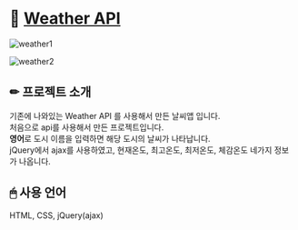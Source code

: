 # 📌 [Weather API](https://mireyhgnay.github.io/weather-api/)

![weather1](https://user-images.githubusercontent.com/111990266/190132491-0883d433-451f-4de2-89f4-550400ba969c.png)

![weather2](https://user-images.githubusercontent.com/111990266/190132495-b90fe4ba-ce62-4f71-bf43-841d344048d8.png)

## ✏ 프로젝트 소개
기존에 나와있는 Weather API 를 사용해서 만든 날씨앱 입니다.  
처음으로 api를 사용해서 만든 프로젝트입니다.  
**영어**로 도시 이름을 입력하면 해당 도시의 날씨가 나타납니다.  
jQuery에서 ajax를 사용하였고, 현재온도, 최고온도, 최저온도, 체감온도 네가지 정보가 나옵니다.

## 🖱 사용 언어
HTML, CSS, jQuery(ajax)


